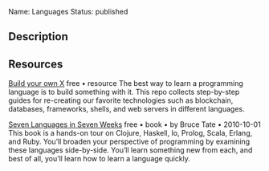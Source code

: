 Name: Languages
Status: published

## Description

## Resources

[Build your own X](https://github.com/codecrafters-io/build-your-own-x)
free • resource
The best way to learn a programming language is to build something with it. This repo collects step-by-step guides for re-creating our favorite technologies such as blockchain, databases, frameworks, shells, and web servers in different languages.

[Seven Languages in Seven Weeks](https://pragprog.com/titles/btlang/seven-languages-in-seven-weeks/)
free • book • by Bruce Tate • 2010-10-01
This book is a hands-on tour on Clojure, Haskell, Io, Prolog, Scala, Erlang, and Ruby. You’ll broaden your perspective of programming by examining these languages side-by-side. You’ll learn something new from each, and best of all, you’ll learn how to learn a language quickly.



